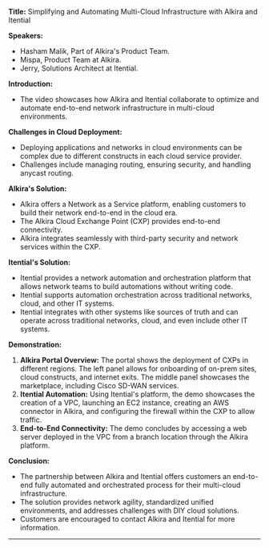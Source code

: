 **Title:** Simplifying and Automating Multi-Cloud Infrastructure with Alkira and Itential

**Speakers:** 
- Hasham Malik, Part of Alkira's Product Team.
- Mispa, Product Team at Alkira.
- Jerry, Solutions Architect at Itential.

**Introduction:**
- The video showcases how Alkira and Itential collaborate to optimize and automate end-to-end network infrastructure in multi-cloud environments.

**Challenges in Cloud Deployment:**
- Deploying applications and networks in cloud environments can be complex due to different constructs in each cloud service provider.
- Challenges include managing routing, ensuring security, and handling anycast routing.

**Alkira's Solution:**
- Alkira offers a Network as a Service platform, enabling customers to build their network end-to-end in the cloud era.
- The Alkira Cloud Exchange Point (CXP) provides end-to-end connectivity.
- Alkira integrates seamlessly with third-party security and network services within the CXP.

**Itential's Solution:**
- Itential provides a network automation and orchestration platform that allows network teams to build automations without writing code.
- Itential supports automation orchestration across traditional networks, cloud, and other IT systems.
- Itential integrates with other systems like sources of truth and can operate across traditional networks, cloud, and even include other IT systems.

**Demonstration:**
1. **Alkira Portal Overview:** The portal shows the deployment of CXPs in different regions. The left panel allows for onboarding of on-prem sites, cloud constructs, and internet exits. The middle panel showcases the marketplace, including Cisco SD-WAN services.
2. **Itential Automation:** Using Itential's platform, the demo showcases the creation of a VPC, launching an EC2 instance, creating an AWS connector in Alkira, and configuring the firewall within the CXP to allow traffic.
3. **End-to-End Connectivity:** The demo concludes by accessing a web server deployed in the VPC from a branch location through the Alkira platform.

**Conclusion:**
- The partnership between Alkira and Itential offers customers an end-to-end fully automated and orchestrated process for their multi-cloud infrastructure.
- The solution provides network agility, standardized unified environments, and addresses challenges with DIY cloud solutions.
- Customers are encouraged to contact Alkira and Itential for more information.

---
